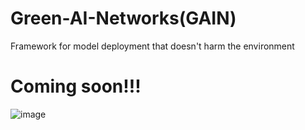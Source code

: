 # Green-AI-Networks(GAIN)
Framework for model deployment that doesn't harm the environment

# Coming soon!!!

![image](https://user-images.githubusercontent.com/30720494/216316310-ccc51e3e-a5a9-46d8-a175-dc9f93a6d557.png)

